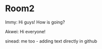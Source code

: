 # Room2

Immy: Hi guys!
How is going?

Akwei: Hi everyone!

sinead: me too - adding text directly in github 
